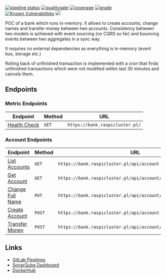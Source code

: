 [![pipeline status](https://gitlab.com/kamilgregorczyk/event-sourced-bank/badges/master/pipeline.svg)](https://gitlab.com/kamilgregorczyk/event-sourced-bank/pipelines)
[![qualitygate](https://sonarcloud.io/api/project_badges/measure?project=kamilgregorczyk_event-sourced-bank&metric=alert_status)](https://sonarcloud.io/dashboard?id=kamilgregorczyk_event-sourced-bank)
[![coverage](https://sonarcloud.io/api/project_badges/measure?project=kamilgregorczyk_event-sourced-bank&metric=coverage)](https://sonarcloud.io/dashboard?id=kamilgregorczyk_event-sourced-bank)
[![grade](https://sonarcloud.io/api/project_badges/measure?project=kamilgregorczyk_event-sourced-bank&metric=reliability_rating)](https://sonarcloud.io/dashboard?id=kamilgregorczyk_event-sourced-bank)
[![Known Vulnerabilities](https://snyk.io/test/github/kamilgregorczyk/event-sourced-bank/badge.svg?targetFile=pom.xml)](https://snyk.io/test/github/kamilgregorczyk/event-sourced-bank?targetFile=pom.xml)
[![](https://images.microbadger.com/badges/commit/uniqe15/event-sourced-bank.svg)](https://microbadger.com/images/uniqe15/event-sourced-bank "Microbadger")

POC of a bank which runs in-memory. It allows to create accounts, change names and transfer money between two accounts. Consistency between two models is  achieved with event sourcing (no CQRS so far) and bouncing events between two aggregates in a sync way.

It requires no external dependencies as everything is in-memory (event bus, storage etc.)

Rolling back of unfinished transaction is implemented with a cron that finds unfinished transactions which were not modified within last 30 minutes and cancels them.

## Endpoints
### Metric Endpoints

| Endpoint                           | Method | URL                             |
|------------------------------------|--------|---------------------------------|
| [Health Check](doc/healthcheck.md) | `GET`  | `https://bank.raspicluster.pl/` |

### Account Endpoints

| Endpoint                                  | Method | URL                                                             |
|-------------------------------------------|--------|-----------------------------------------------------------------|
| [List Accounts](doc/listaccounts.md)      | `GET`  | `https://bank.raspicluster.pl/api/account`                      |
| [Get Account](doc/getaccount.md)          | `GET`  | `https://bank.raspicluster.pl/api/account/:UUID`                |
| [Change Full Name](doc/changefullname.md) | `PUT`  | `https://bank.raspicluster.pl/api/account/:UUID/changeFullName` |
| [Create Account](doc/createaccount.md)    | `POST` | `https://bank.raspicluster.pl/api/account`                      |
| [Transfer Money](doc/transfermoney.md)    | `POST` | `https://bank.raspicluster.pl/api/account/transferMoney`        |

## Links

* [GitLab Pipelines](https://gitlab.com/kamilgregorczyk/event-sourced-bank/pipelines)
* [SonarQube Dashboard](https://sonarcloud.io/dashboard?id=kamilgregorczyk_event-sourced-bank)
* [DockerHub](https://cloud.docker.com/u/uniqe15/repository/docker/uniqe15/event-sourced-bank)
